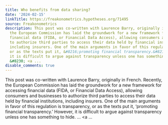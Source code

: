 ```yaml
---
title: Who benefits from data sharing?
date: '2024-02-15'
linkTitle: https://freakonometrics.hypotheses.org/71495
source: Freakonometrics
description: This post was co-written with Laurence Barry, originally in French. Recently,
  the European Commission has laid the groundwork for a new framework for accessing
  financial data (FIDA, or Financial Data Access), allowing consumers and businesses
  to authorize third parties to access their data held by financial institutions,
  including insurers. One of the main arguments in favor of this regulation is transparency,
  or as the texts put it, &#8216;promoting financial transparency.&#8217; However,
  it is difficult to argue against transparency unless one has something to hide.
  &#8230; <a ...
disable_comments: true
---
```

This post was co-written with Laurence Barry, originally in French. Recently, the European Commission has laid the groundwork for a new framework for accessing financial data (FIDA, or Financial Data Access), allowing consumers and businesses to authorize third parties to access their data held by financial institutions, including insurers. One of the main arguments in favor of this regulation is transparency, or as the texts put it, &#8216;promoting financial transparency.&#8217; However, it is difficult to argue against transparency unless one has something to hide. &#8230; <a ...